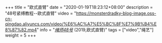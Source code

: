 +++
title = "欧式直臂"
date = "2020-01-19T18:23:12+08:00"
description = "48号紧缚教程--欧式直臂"
video = "https://monsterdradky-blog-image.oss-cn-qingdao.aliyuncs.com/video/%E6%AC%A7%E5%BC%8F%E7%9B%B4%E8%87%82.mp4"
info = "[*绳师48号*](https://www.youtube.com/channel/UCrowlpIl7xV3mIvMK_SqWLg) (2019,欧式直臂)"
tags = ["video","绳艺"]
weight = 5
+++

